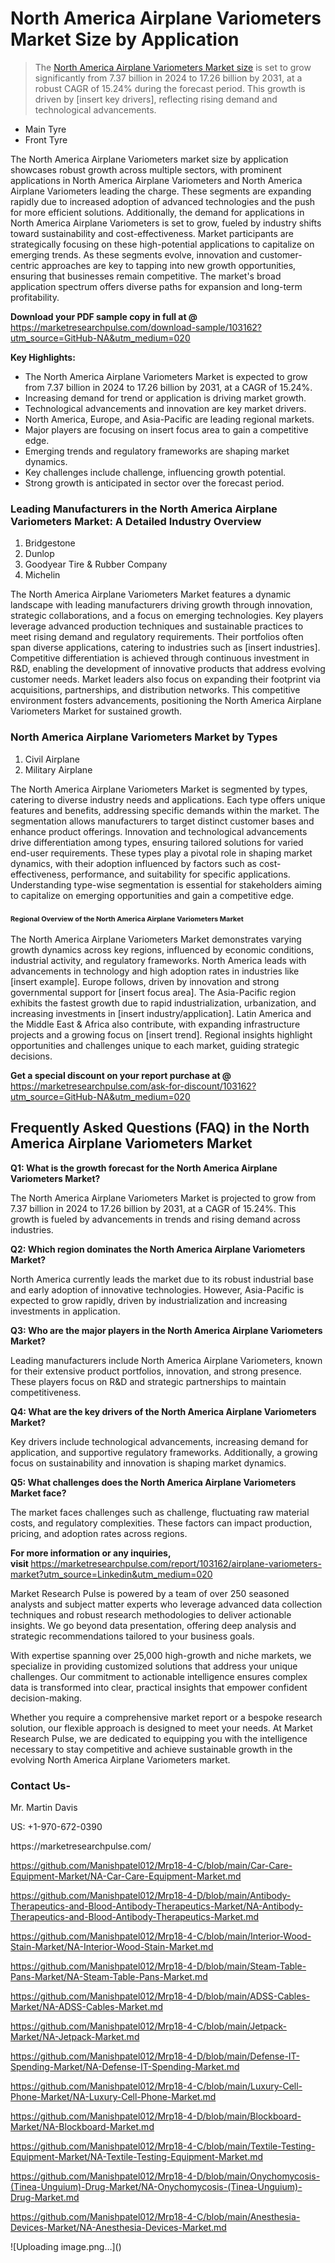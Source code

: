 <h1>North America Airplane Variometers Market&nbsp;Size by Application</h1><blockquote><p>The <a href="https://marketresearchpulse.com/download-sample/103162?utm_source=GitHub-NA&amp;utm_medium=020">North America Airplane Variometers Market size</a> is set to grow significantly from 7.37 billion in 2024 to 17.26 billion by 2031, at a robust CAGR of 15.24% during the forecast period. This growth is driven by [insert key drivers], reflecting rising demand and technological advancements.</p></blockquote><ul><li>Main Tyre<li> Front Tyre</li></ul><p>The North America Airplane Variometers market size by application showcases robust growth across multiple sectors, with prominent applications in North America Airplane Variometers and North America Airplane Variometers leading the charge. These segments are expanding rapidly due to increased adoption of advanced technologies and the push for more efficient solutions. Additionally, the demand for applications in North America Airplane Variometers is set to grow, fueled by industry shifts toward sustainability and cost-effectiveness. Market participants are strategically focusing on these high-potential applications to capitalize on emerging trends. As these segments evolve, innovation and customer-centric approaches are key to tapping into new growth opportunities, ensuring that businesses remain competitive. The market's broad application spectrum offers diverse paths for expansion and long-term profitability.</p><p><strong>Download your PDF sample copy in full at @ </strong><a href="https://marketresearchpulse.com/download-sample/103162?utm_source=GitHub-NA&amp;utm_medium=020">https://marketresearchpulse.com/download-sample/103162?utm_source=GitHub-NA&amp;utm_medium=020</a></p><p><strong>Key Highlights: </strong></p><ul><li>The North America Airplane Variometers Market is expected to grow from 7.37 billion in 2024 to 17.26 billion by 2031, at a CAGR of 15.24%.</li><li>Increasing demand for trend or application is driving market growth.</li><li>Technological advancements and innovation are key market drivers.</li><li>North America, Europe, and Asia-Pacific are leading regional markets.</li><li>Major players are focusing on insert focus area to gain a competitive edge.</li><li>Emerging trends and regulatory frameworks are shaping market dynamics.</li><li>Key challenges include challenge, influencing growth potential.</li><li>Strong growth is anticipated in sector over the forecast period.</li></ul><h3>Leading Manufacturers in the North America Airplane Variometers Market: A Detailed Industry Overview</h3><ol><li>Bridgestone</li><li>Dunlop</li><li>Goodyear Tire & Rubber Company</li><li>Michelin</li></ol><div class="flex max-w-full flex-col flex-grow"><div class="min-h-8 text-message flex w-full flex-col items-end gap-2 whitespace-normal break-words [.text-message+&amp;]:mt-5" dir="auto" data-message-author-role="assistant" data-message-id="fd8432e4-4910-450d-b182-61b7bfb0a01f" data-message-model-slug="gpt-4o"><div class="flex w-full flex-col gap-1 empty:hidden first:pt-[3px]"><div class="markdown prose w-full break-words dark:prose-invert light"><p>The North America Airplane Variometers Market features a dynamic landscape with leading manufacturers driving growth through innovation, strategic collaborations, and a focus on emerging technologies. Key players leverage advanced production techniques and sustainable practices to meet rising demand and regulatory requirements. Their portfolios often span diverse applications, catering to industries such as [insert industries]. Competitive differentiation is achieved through continuous investment in R&amp;D, enabling the development of innovative products that address evolving customer needs. Market leaders also focus on expanding their footprint via acquisitions, partnerships, and distribution networks. This competitive environment fosters advancements, positioning the North America Airplane Variometers Market for sustained growth.</p></div></div></div></div><h3>North America Airplane Variometers Market by Types</h3><ol><li>Civil Airplane<li> Military Airplane</li></ol><div class="flex max-w-full flex-col flex-grow"><div class="min-h-8 text-message flex w-full flex-col items-end gap-2 whitespace-normal break-words [.text-message+&amp;]:mt-5" dir="auto" data-message-author-role="assistant" data-message-id="084470be-0bb7-4664-bddf-5156b4f41249" data-message-model-slug="gpt-4o-mini"><div class="flex w-full flex-col gap-1 empty:hidden first:pt-[3px]"><div class="markdown prose w-full break-words dark:prose-invert light"><p>The North America Airplane Variometers Market is segmented by types, catering to diverse industry needs and applications. Each type offers unique features and benefits, addressing specific demands within the market. The segmentation allows manufacturers to target distinct customer bases and enhance product offerings. Innovation and technological advancements drive differentiation among types, ensuring tailored solutions for varied end-user requirements. These types play a pivotal role in shaping market dynamics, with their adoption influenced by factors such as cost-effectiveness, performance, and suitability for specific applications. Understanding type-wise segmentation is essential for stakeholders aiming to capitalize on emerging opportunities and gain a competitive edge.</p></div></div></div></div><h3><span style="font-size: 11px;">Regional Overview of the North America Airplane Variometers Market</span></h3><div class="flex max-w-full flex-col flex-grow"><div class="min-h-8 text-message flex w-full flex-col items-end gap-2 whitespace-normal break-words [.text-message+&amp;]:mt-5" dir="auto" data-message-author-role="assistant" data-message-id="e9038762-ce64-4e30-91c9-9bd413514231" data-message-model-slug="gpt-4o-mini"><div class="flex w-full flex-col gap-1 empty:hidden first:pt-[3px]"><div class="markdown prose w-full break-words dark:prose-invert light"><p>The North America Airplane Variometers Market demonstrates varying growth dynamics across key regions, influenced by economic conditions, industrial activity, and regulatory frameworks. North America leads with advancements in technology and high adoption rates in industries like [insert example]. Europe follows, driven by innovation and strong governmental support for [insert focus area]. The Asia-Pacific region exhibits the fastest growth due to rapid industrialization, urbanization, and increasing investments in [insert industry/application]. Latin America and the Middle East &amp; Africa also contribute, with expanding infrastructure projects and a growing focus on [insert trend]. Regional insights highlight opportunities and challenges unique to each market, guiding strategic decisions.</p></div></div></div></div><p><strong>Get a special discount on your report purchase at @ </strong><a href="https://marketresearchpulse.com/ask-for-discount/103162?utm_source=GitHub-NA&amp;utm_medium=020">https://marketresearchpulse.com/ask-for-discount/103162?utm_source=GitHub-NA&amp;utm_medium=020</a></p><h2>Frequently Asked Questions (FAQ) in the North America Airplane Variometers Market</h2><p><strong>Q1: What is the growth forecast for the North America Airplane Variometers Market?</strong></p><p>The North America Airplane Variometers Market is projected to grow from 7.37 billion in 2024 to 17.26 billion by 2031, at a CAGR of 15.24%. This growth is fueled by advancements in trends and rising demand across industries.</p><p><strong>Q2: Which region dominates the North America Airplane Variometers Market?</strong></p><p>North America currently leads the market due to its robust industrial base and early adoption of innovative technologies. However, Asia-Pacific is expected to grow rapidly, driven by industrialization and increasing investments in application.</p><p><strong>Q3: Who are the major players in the North America Airplane Variometers Market?</strong></p><p>Leading manufacturers include North America Airplane Variometers, known for their extensive product portfolios, innovation, and strong presence. These players focus on R&amp;D and strategic partnerships to maintain competitiveness.</p><p><strong>Q4: What are the key drivers of the North America Airplane Variometers Market?</strong></p><p>Key drivers include technological advancements, increasing demand for application, and supportive regulatory frameworks. Additionally, a growing focus on sustainability and innovation is shaping market dynamics.</p><p><strong>Q5: What challenges does the North America Airplane Variometers Market face?</strong></p><p>The market faces challenges such as challenge, fluctuating raw material costs, and regulatory complexities. These factors can impact production, pricing, and adoption rates across regions.</p><p><strong>For more information or any inquiries, visit&nbsp;</strong><a href="https://marketresearchpulse.com/report/103162/airplane-variometers-market?utm_source=Linkedin&utm_medium=020">https://marketresearchpulse.com/report/103162/airplane-variometers-market?utm_source=Linkedin&utm_medium=020</a></p><p>Market Research Pulse is powered by a team of over 250 seasoned analysts and subject matter experts who leverage advanced data collection techniques and robust research methodologies to deliver actionable insights. We go beyond data presentation, offering deep analysis and strategic recommendations tailored to your business goals.</p><p>With expertise spanning over 25,000 high-growth and niche markets, we specialize in providing customized solutions that address your unique challenges. Our commitment to actionable intelligence ensures complex data is transformed into clear, practical insights that empower confident decision-making.</p><p>Whether you require a comprehensive market report or a bespoke research solution, our flexible approach is designed to meet your needs. At Market Research Pulse, we are dedicated to equipping you with the intelligence necessary to stay competitive and achieve sustainable growth in the evolving North America Airplane Variometers market.</p><h3><strong>Contact Us-</strong></h3><p>Mr. Martin Davis</p><p>US: +1-970-672-0390</p><p>https://marketresearchpulse.com/</p><p><a href="https://github.com/Manishpatel012/Mrp18-4-C/blob/main/Car-Care-Equipment-Market/NA-Car-Care-Equipment-Market.md">https://github.com/Manishpatel012/Mrp18-4-C/blob/main/Car-Care-Equipment-Market/NA-Car-Care-Equipment-Market.md</a></p><p><a href="https://github.com/Manishpatel012/Mrp18-4-D/blob/main/Antibody-Therapeutics-and-Blood-Antibody-Therapeutics-Market/NA-Antibody-Therapeutics-and-Blood-Antibody-Therapeutics-Market.md">https://github.com/Manishpatel012/Mrp18-4-D/blob/main/Antibody-Therapeutics-and-Blood-Antibody-Therapeutics-Market/NA-Antibody-Therapeutics-and-Blood-Antibody-Therapeutics-Market.md</a></p><p><a href="https://github.com/Manishpatel012/Mrp18-4-C/blob/main/Interior-Wood-Stain-Market/NA-Interior-Wood-Stain-Market.md">https://github.com/Manishpatel012/Mrp18-4-C/blob/main/Interior-Wood-Stain-Market/NA-Interior-Wood-Stain-Market.md</a></p><p><a href="https://github.com/Manishpatel012/Mrp18-4-D/blob/main/Steam-Table-Pans-Market/NA-Steam-Table-Pans-Market.md">https://github.com/Manishpatel012/Mrp18-4-D/blob/main/Steam-Table-Pans-Market/NA-Steam-Table-Pans-Market.md</a></p><p><a href="https://github.com/Manishpatel012/Mrp18-4-D/blob/main/ADSS-Cables-Market/NA-ADSS-Cables-Market.md">https://github.com/Manishpatel012/Mrp18-4-D/blob/main/ADSS-Cables-Market/NA-ADSS-Cables-Market.md</a></p><p><a href="https://github.com/Manishpatel012/Mrp18-4-C/blob/main/Jetpack-Market/NA-Jetpack-Market.md">https://github.com/Manishpatel012/Mrp18-4-C/blob/main/Jetpack-Market/NA-Jetpack-Market.md</a></p><p><a href="https://github.com/Manishpatel012/Mrp18-4-D/blob/main/Defense-IT-Spending-Market/NA-Defense-IT-Spending-Market.md">https://github.com/Manishpatel012/Mrp18-4-D/blob/main/Defense-IT-Spending-Market/NA-Defense-IT-Spending-Market.md</a></p><p><a href="https://github.com/Manishpatel012/Mrp18-4-C/blob/main/Luxury-Cell-Phone-Market/NA-Luxury-Cell-Phone-Market.md">https://github.com/Manishpatel012/Mrp18-4-C/blob/main/Luxury-Cell-Phone-Market/NA-Luxury-Cell-Phone-Market.md</a></p><p><a href="https://github.com/Manishpatel012/Mrp18-4-D/blob/main/Blockboard-Market/NA-Blockboard-Market.md">https://github.com/Manishpatel012/Mrp18-4-D/blob/main/Blockboard-Market/NA-Blockboard-Market.md</a></p><p><a href="https://github.com/Manishpatel012/Mrp18-4-C/blob/main/Textile-Testing-Equipment-Market/NA-Textile-Testing-Equipment-Market.md">https://github.com/Manishpatel012/Mrp18-4-C/blob/main/Textile-Testing-Equipment-Market/NA-Textile-Testing-Equipment-Market.md</a></p><p><a href="https://github.com/Manishpatel012/Mrp18-4-D/blob/main/Onychomycosis-(Tinea-Unguium)-Drug-Market/NA-Onychomycosis-(Tinea-Unguium)-Drug-Market.md">https://github.com/Manishpatel012/Mrp18-4-D/blob/main/Onychomycosis-(Tinea-Unguium)-Drug-Market/NA-Onychomycosis-(Tinea-Unguium)-Drug-Market.md</a></p><p><a href="https://github.com/Manishpatel012/Mrp18-4-C/blob/main/Anesthesia-Devices-Market/NA-Anesthesia-Devices-Market.md">https://github.com/Manishpatel012/Mrp18-4-C/blob/main/Anesthesia-Devices-Market/NA-Anesthesia-Devices-Market.md</a></p>
![Uploading image.png…]()
